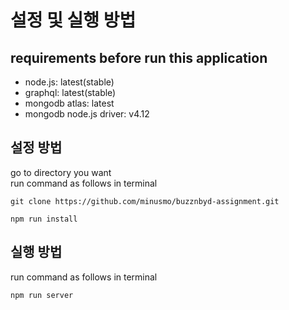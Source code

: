 # 설정 및 실행 방법
## requirements before run this application
- node.js: latest(stable)
- graphql: latest(stable)
- mongodb atlas: latest
- mongodb node.js driver: v4.12

## 설정 방법
go to directory you want  
run command as follows in terminal  
```
git clone https://github.com/minusmo/buzznbyd-assignment.git
```  
```
npm run install
```

## 실행 방법
run command as follows in terminal  
```
npm run server
```
